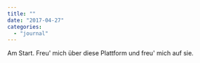 ```yaml
---
title: ""
date: "2017-04-27"
categories: 
  - "journal"
---
```


Am Start. Freu' mich über diese Plattform und freu' mich auf sie.

